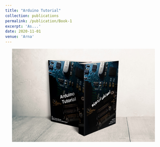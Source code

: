 ```yaml
---
title: "Arduino Tutorial"
collection: publications
permalink: /publication/Book-1
excerpt: 'As...'
date: 2020-11-01
venue: 'Arna'
---
```


<p align="center">
  <img width="460" height="300" src='/images/Arduino_Mockup.jpg'>
</p>


